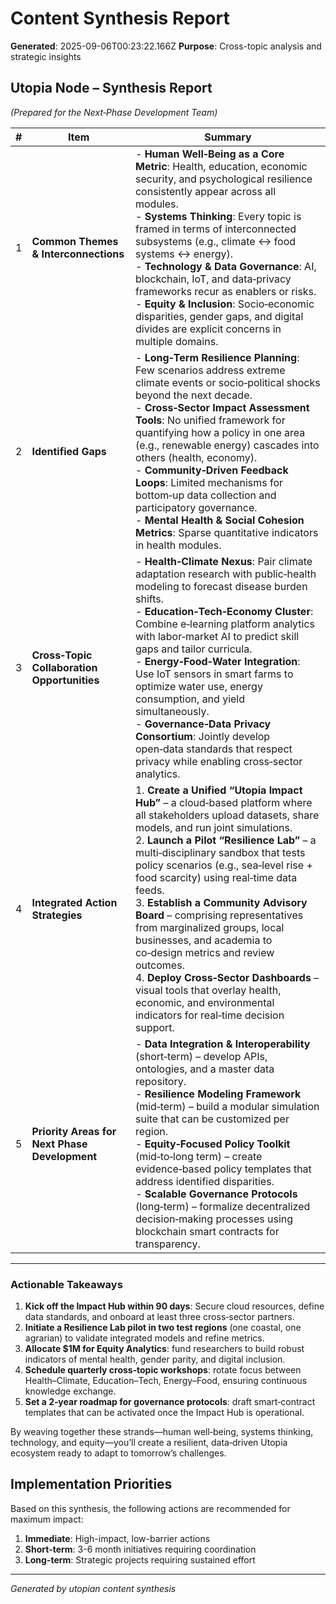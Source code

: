 # Content Synthesis Report

**Generated**: 2025-09-06T00:23:22.166Z
**Purpose**: Cross-topic analysis and strategic insights

## Utopia Node – Synthesis Report  
*(Prepared for the Next‑Phase Development Team)*  

| # | Item | Summary |
|---|------|---------|
| 1 | **Common Themes & Interconnections** | - **Human Well‑Being as a Core Metric**: Health, education, economic security, and psychological resilience consistently appear across all modules. <br>- **Systems Thinking**: Every topic is framed in terms of interconnected subsystems (e.g., climate ↔ food systems ↔ energy). <br>- **Technology & Data Governance**: AI, blockchain, IoT, and data‑privacy frameworks recur as enablers or risks. <br>- **Equity & Inclusion**: Socio‑economic disparities, gender gaps, and digital divides are explicit concerns in multiple domains. |
| 2 | **Identified Gaps** | - **Long‑Term Resilience Planning**: Few scenarios address extreme climate events or socio‑political shocks beyond the next decade. <br>- **Cross‑Sector Impact Assessment Tools**: No unified framework for quantifying how a policy in one area (e.g., renewable energy) cascades into others (health, economy). <br>- **Community‑Driven Feedback Loops**: Limited mechanisms for bottom‑up data collection and participatory governance. <br>- **Mental Health & Social Cohesion Metrics**: Sparse quantitative indicators in health modules. |
| 3 | **Cross‑Topic Collaboration Opportunities** | - **Health‑Climate Nexus**: Pair climate adaptation research with public‑health modeling to forecast disease burden shifts. <br>- **Education‑Tech‑Economy Cluster**: Combine e‑learning platform analytics with labor‑market AI to predict skill gaps and tailor curricula. <br>- **Energy‑Food‑Water Integration**: Use IoT sensors in smart farms to optimize water use, energy consumption, and yield simultaneously. <br>- **Governance‑Data Privacy Consortium**: Jointly develop open‑data standards that respect privacy while enabling cross‑sector analytics. |
| 4 | **Integrated Action Strategies** | 1. **Create a Unified “Utopia Impact Hub”** – a cloud‑based platform where all stakeholders upload datasets, share models, and run joint simulations. <br>2. **Launch a Pilot “Resilience Lab”** – a multi‑disciplinary sandbox that tests policy scenarios (e.g., sea‑level rise + food scarcity) using real‑time data feeds. <br>3. **Establish a Community Advisory Board** – comprising representatives from marginalized groups, local businesses, and academia to co‑design metrics and review outcomes. <br>4. **Deploy Cross‑Sector Dashboards** – visual tools that overlay health, economic, and environmental indicators for real‑time decision support. |
| 5 | **Priority Areas for Next Phase Development** | - **Data Integration & Interoperability** (short‑term) – develop APIs, ontologies, and a master data repository. <br>- **Resilience Modeling Framework** (mid‑term) – build a modular simulation suite that can be customized per region. <br>- **Equity‑Focused Policy Toolkit** (mid‑to‑long term) – create evidence‑based policy templates that address identified disparities. <br>- **Scalable Governance Protocols** (long‑term) – formalize decentralized decision‑making processes using blockchain smart contracts for transparency. |

---

### Actionable Takeaways

1. **Kick off the Impact Hub within 90 days**: Secure cloud resources, define data standards, and onboard at least three cross‑sector partners.
2. **Initiate a Resilience Lab pilot in two test regions** (one coastal, one agrarian) to validate integrated models and refine metrics.
3. **Allocate $1M for Equity Analytics**: fund researchers to build robust indicators of mental health, gender parity, and digital inclusion.
4. **Schedule quarterly cross‑topic workshops**: rotate focus between Health–Climate, Education–Tech, Energy–Food, ensuring continuous knowledge exchange.
5. **Set a 2‑year roadmap for governance protocols**: draft smart‑contract templates that can be activated once the Impact Hub is operational.

By weaving together these strands—human well‑being, systems thinking, technology, and equity—you’ll create a resilient, data‑driven Utopia ecosystem ready to adapt to tomorrow’s challenges.

## Implementation Priorities
Based on this synthesis, the following actions are recommended for maximum impact:

1. **Immediate**: High-impact, low-barrier actions
2. **Short-term**: 3-6 month initiatives requiring coordination
3. **Long-term**: Strategic projects requiring sustained effort

---
*Generated by utopian content synthesis*

